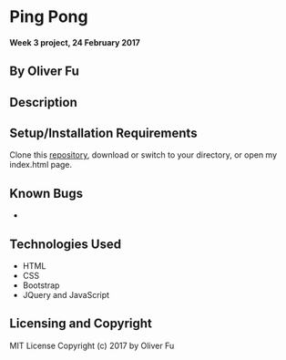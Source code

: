 # Ping Pong

 #### Week 3 project, 24 February 2017

 ## By Oliver Fu

 ## Description


 ## Setup/Installation Requirements

 Clone this [repository](), download or switch to your directory, or open my index.html page.  

 ## Known Bugs

 *
 
 ## Technologies Used

 * HTML
 * CSS
 * Bootstrap
 * JQuery and JavaScript

 ## Licensing and Copyright
 MIT License
 Copyright (c) 2017 by Oliver Fu

